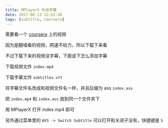 ```yaml
---
title: MPlayerX 外挂字幕
date: 2017-06-13 12:52:38
tags: [subtitle, coursera]
---
```



需要看一个 [coursera](https://www.coursera.org/learn/machine-learning/lecture/RKFpn/welcome) 上的视频

<!--more-->

因为是翻墙看的视频，网速不给力，所以下载下来看

不过下载下来的视频没字幕，下面说下怎么添加字幕

下载视频文件 `index.mp4`

下载字幕文件 `subtitles.vtt`

将字幕文件名改成和视频文件名一样，并且后缀为 ass `index.ass`

把 `index.mp4` 和 `index.ass` 放到同一个文件夹下

用 MPlayerX 打开 index.mp4 即可

另外通过菜单里的 `AVS -> Switch Subtitle` 可以打开和关闭子没有，快捷键是 `S`



